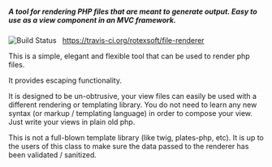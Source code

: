 ##### A tool for rendering PHP files that are meant to generate output. Easy to use as a view component in an MVC framework. 

![Build Status](https://travis-ci.org/rotexsoft/file-renderer.svg?branch=master&style=flat-square) &nbsp; https://travis-ci.org/rotexsoft/file-renderer 

This is a simple, elegant and flexible tool that can be used to render php files.

It provides escaping functionality.

It is designed to be un-obtrusive, your view files can easily be used with a different rendering or templating library.
You do not need to learn any new syntax (or markup / templating language) in order to compose your view. Just write your views in plain old php.

This is not a full-blown template library (like twig, plates-php, etc).
It is up to the users of this class to make sure the data passed to the renderer has been validated / sanitized.
